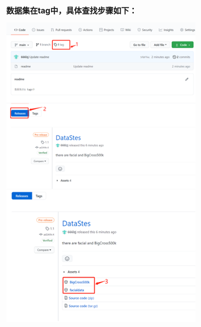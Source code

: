 数据集在tag中，具体查找步骤如下：
---
![步骤一](a03ef595a360092fcc7468b376bb9a3.png)
![步骤二](04eaeb7c70330660222b071beed2fbd.png)
![步骤三](3450c0a83388b55b2a713c1f9340f82.png)

